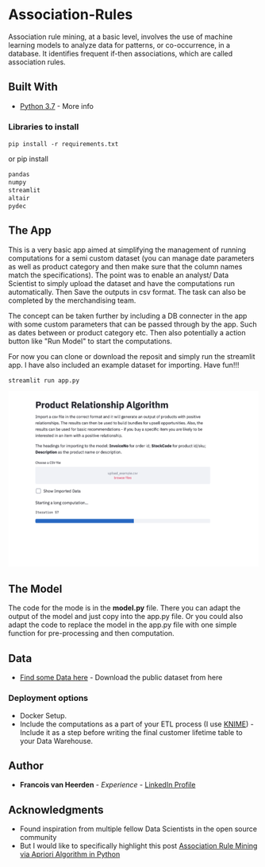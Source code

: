 # Association-Rules
 Association rule mining, at a basic level, involves the use of machine learning models to analyze data for patterns, or co-occurrence, in a database. It identifies frequent if-then associations, which are called association rules.

## Built With

* [Python 3.7](https://www.python.org/downloads/release/python-370/) - More info

### Libraries to install 

```
pip install -r requirements.txt
```

or pip install 
```
pandas
numpy
streamlit
altair
pydec
```

## The App
This is a very basic app aimed at simplifying the management of running computations for a semi custom dataset (you can manage date parameters as well as product category and then make sure that the column names match the specifications). The point was to enable an analyst/ Data Scientist to simply upload the dataset and have the computations run automatically. Then Save the outputs in csv format. The task can also be completed by the merchandising team.

The concept can be taken further by including a DB connecter in the app with some custom parameters that can be passed through by the app. Such as dates between or product category etc. Then also potentially a action button like "Run Model" to start the computations. 

For now you can clone or download the reposit and simply run the streamlit app. I have also included an example dataset for importing. Have fun!!!

```
streamlit run app.py
```
![App Preview](images/app.png)
## The Model

The code for the mode is in the **model.py** file. There you can adapt the output of the model and just copy into the app.py file. Or you could also adapt the code to replace the model in the app.py file with one simple function for pre-processing and then computation. 

## Data

* [Find some Data here](https://www.kaggle.com/) - Download the public dataset from here

### Deployment options

* Docker Setup. 
* Include the computations as a part of your ETL process (I use [KNIME](https://www.knime.com/)) - Include it as a step before writing the final customer lifetime table to your Data Warehouse.

## Author

* **Francois van Heerden** - *Experience* - [LinkedIn Profile](https://www.linkedin.com/in/francois-van-heerden-9589825a/)

## Acknowledgments

* Found inspiration from multiple fellow Data Scientists in the open source community
* But I would like to specifically highlight this post [Association Rule Mining via Apriori Algorithm in Python](https://stackabuse.com/association-rule-mining-via-apriori-algorithm-in-python/) 
